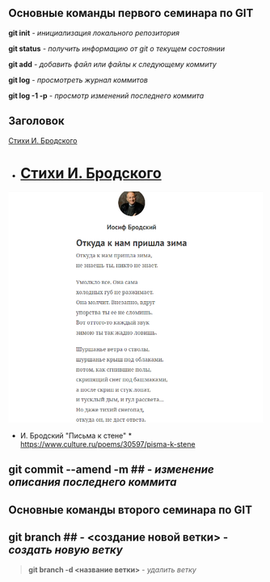 ## Основные команды первого семинара по GIT ##

**git init** - *инициализация локального репозитория*

**git status** - *получить информацию от git о текущем состоянии*

**git add** - *добавить файл или файлы к следующему коммиту*

**git log** - *просмотреть журнал коммитов*

**git log -1 -p** - *просмотр изменений последнего коммита*

## Заголовок ##

[Стихи И. Бродского](https://www.culture.ru/literature/poems/author-iosif-brodskii)

* # [Стихи И. Бродского ](https://www.culture.ru/literature/poems/author-iosif-brodskii) #

![Отрывок стихотворения И. Бродского](picture.png)

* И. Бродский "Письма к стене" * 
<https://www.culture.ru/poems/30597/pisma-k-stene>

## git commit --amend -m ## - *изменение описания последнего коммита*

## Основные команды второго семинара по GIT ##

## git branch ## - <создание новой ветки> - *создать новую ветку*

> **git branch -d <название ветки>** - *удалить ветку*